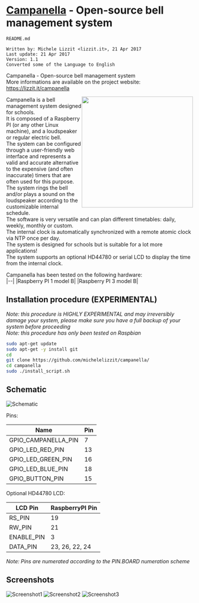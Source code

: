 # [Campanella](https://lizzit.it/campanella) - Open-source bell management system

    README.md
 
    Written by: Michele Lizzit <lizzit.it>, 21 Apr 2017
    Last update: 21 Apr 2017
    Version: 1.1
    Converted some of the Language to English


Campanella - Open-source bell management system  
More informations are available on the project website: https://lizzit.it/campanella


<img src="https://github.com/michelelizzit/campanella/raw/master/printables/campanella_logo.png" width="300px" style="float: right;">



Campanella is a bell management system designed for schools.  
It is composed of a Raspberry PI (or any other Linux machine), and a loudspeaker or regular electric bell.  
The system can be configured through a user-friendly web interface and represents a valid and accurate alternative to the expensive (and often inaccurate) timers that are often used for this purpose.  
The system rings the bell and/or plays a sound on the loudspeaker according to the customizable internal schedule.  
The software is very versatile and can plan different timetables: daily, weekly, monthly or custom.  
The internal clock is automatically synchronized with a remote atomic clock via NTP once per day.  
The system is designed for schools but is suitable for a lot more applications!  
The system supports an optional HD44780 or serial LCD to display the time from the internal clock.  


Campanella has been tested on the following hardware:  
|--|
|Raspberry PI 1 model B|
|Raspberry PI 3 model B|

## Installation procedure (EXPERIMENTAL)  
_Note: this procedure is HIGHLY EXPERIMENTAL and may irreversibly damage your system, please make sure you have a full backup of your system before proceeding_  
_Note: this procedure has only been tested on Raspbian_  

```bash
sudo apt-get update
sudo apt-get -y install git
cd
git clone https://github.com/michelelizzit/campanella/
cd campanella
sudo ./install_script.sh
```

## Schematic  
![Schematic](/printables/schematic.png)

Pins:  

Name | Pin
--|--
GPIO_CAMPANELLA_PIN | 7
GPIO_LED_RED_PIN | 13
GPIO_LED_GREEN_PIN | 16
GPIO_LED_BLUE_PIN | 18
GPIO_BUTTON_PIN | 15

Optional HD44780 LCD:

LCD Pin| RaspberryPI Pin
--|--
RS_PIN | 19
RW_PIN | 21
ENABLE_PIN | 3
DATA_PIN | 23, 26, 22, 24

_Note: Pins are numerated according to the PIN.BOARD numeration scheme_  

## Screenshots

![Screenshot1](/printables/screenshots/screenshot1.png)
![Screenshot2](/printables/screenshots/screenshot2.png)
![Screenshot3](/printables/screenshots/screenshot3.png)

